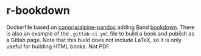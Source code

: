 # r-bookdown

Dockerfile based on [conoria/alpine-pandoc](https://hub.docker.com/r/conoria/alpine-pandoc/) adding [R](https://www.r-project.org/)and [bookdown](https://bookdown.org/). There is also an example of the `.gitlab-ci.yml` file to build a book and publish as a Gitlab page. Note that this build does not include LaTeX, so it is only useful for building HTML books. Not PDF. 
